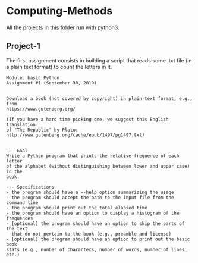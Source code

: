 # Computing-Methods
All the projects in this folder run with python3. 

## Project-1
The first assignment consists in building a script that reads some .txt file (in a plain text format) to count the letters in it. 
```
Module: basic Python
Assignment #1 (September 30, 2019)


Download a book (not covered by copyright) in plain-text format, e.g., from
https://www.gutenberg.org/

(If you have a hard time picking one, we suggest this English translation
of "The Republic" by Plato: http://www.gutenberg.org/cache/epub/1497/pg1497.txt)


--- Goal
Write a Python program that prints the relative frequence of each letter
of the alphabet (without distinguishing between lower and upper case) in the
book.

--- Specifications
- the program should have a --help option summarizing the usage
- the program should accept the path to the input file from the command line
- the program should print out the total elapsed time
- the program should have an option to display a histogram of the frequences
- [optional] the program should have an option to skip the parts of the text
  that do not pertain to the book (e.g., preamble and license)
- [optional] the program should have an option to print out the basic book
stats (e.g., number of characters, number of words, number of lines, etc.)
```

